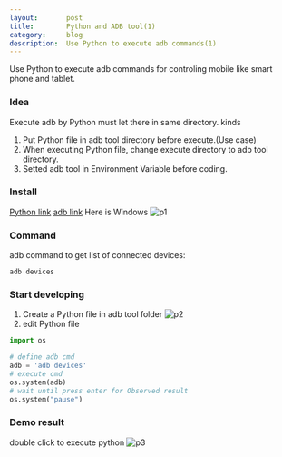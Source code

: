```yaml
---
layout:       post
title:        Python and ADB tool(1)
category:     blog
description:  Use Python to execute adb commands(1)
---
```

Use Python to execute adb commands for controling mobile like smart phone and tablet.
### Idea
Execute adb by Python must let there in same directory.
kinds
1. Put Python file in adb tool directory before execute.(Use case)
2. When executing Python file, change execute directory to adb tool directory.
3. Setted adb tool in Environment Variable before coding.

### Install
[Python link](https://www.python.org/downloads/)
[adb link](https://developer.android.com/studio/releases/platform-tools "adb link")
Here is Windows
![p1](https://github.com/u0652804/u0652804.github.io/blob/master/images/other/up_res/Python_adb/Python_adb_p1.png?raw=true "p1")

### Command
adb command to get list of connected devices:
```shell
adb devices
```
### Start developing
1. Create a Python file in adb tool folder
![p2](https://github.com/u0652804/u0652804.github.io/blob/master/images/other/up_res/Python_adb/Python_adb_p2.png?raw=true "p2")
2. edit Python file

```python
import os

# define adb cmd
adb = 'adb devices'
# execute cmd
os.system(adb)
# wait until press enter for Observed result
os.system("pause")


```
### Demo result
double click to execute python
![p3](https://github.com/u0652804/u0652804.github.io/blob/master/images/other/up_res/Python_adb/Python_adb_p3.png?raw=true "p3")
